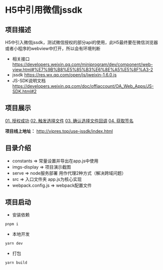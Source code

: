 # H5中引用微信jssdk

## 项目描述
H5中引入微信jssdk，测试微信授权的部分api的使用，此H5最终要在微信浏览器或者小程序的webview中打开，所以会有环境判断
- 相关接口
  https://developers.weixin.qq.com/miniprogram/dev/component/web-view.html#%E7%9B%B8%E5%85%B3%E6%8E%A5%E5%8F%A3-2
- jssdk
  https://res.wx.qq.com/open/js/jweixin-1.6.0.js
- JS-SDK说明文档
  https://developers.weixin.qq.com/doc/offiaccount/OA_Web_Apps/JS-SDK.html#2


## 项目展示
[01. 授权成功](./imgs-dispaly/use-jssdk01.png)
[02. 触发选择文件](./imgs-dispaly/use-jssdk02.png)
[03. 确认选择文件回调](./imgs-dispaly/use-jssdk03.png)
[04. 获取签名](./imgs-dispaly/use-jssdk04.png)

**项目线上地址：** http://vipres.top/use-jssdk/index.html

## 目录介绍
- constants => 常量设置并导出在app.js中使用
- imgs-display =>  项目演示截图
- serve =>  node服务部署 用作代理2种方式（解决跨域问题）
- src => 入口文件夹 app.js为核心实现
- webpack.config.js => webpack配置文件

## 项目启动
- 安装依赖
```sh
pnpm i
```
- 本地开发
```sh
yarn dev
```
- 打包
```sh
yarn build
```

  

